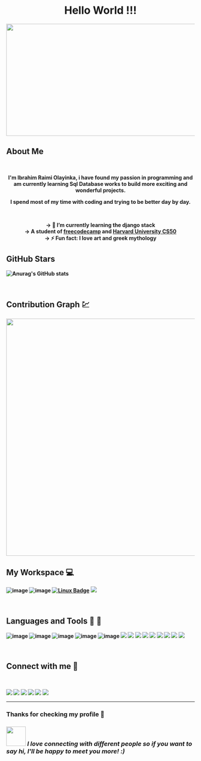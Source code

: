 <span align="center">

# Hello World !!!

<p><img src="https://miro.medium.com/max/1800/1*jB76MLZjiNhGSQQvxm7LSQ.gif" width="600" height="300"></p>

</span>

## <b>About Me

<br>

<span align="center">

<p>I'm Ibrahim Raimi Olayinka, i have found my passion in programming and am currently learning Sql Database works to build more exciting and wonderful projects.</p>

<p>I spend most of my time with coding and trying to be better day by day.</p>

<br>

-> 🌱 I’m currently learning the django stack <br>
-> A student of <a href="https://www.freecodecamp.org">freecodecamp</a> and <a href="https://online-learning.harvard.edu/course/cs50-introduction-computer-science?delta=0">Harvard University CS50</a> <br>
-> ⚡ Fun fact: I love art and greek mythology 

</span>

## <b>GitHub Stars 
![Anurag's GitHub stats](https://github-readme-stats.vercel.app/api?username=IbrahimOlayinka&show_icons=true&theme=radical)

<br>

## <b>Contribution Graph 💹
<img src="https://activity-graph.herokuapp.com/graph?username=IbrahimOlayinka&theme=react-dark" width="635" /> 


<br>

## <b> My Workspace </b>💻 
![image](https://img.shields.io/badge/Windows-0078D6?style=for-the-badge&logo=windows&logoColor=white)
![image](https://img.shields.io/badge/Ubuntu-E95420?style=for-the-badge&logo=ubuntu&logoColor=white)
[![Linux Badge](https://img.shields.io/badge/Linux-FCC624?style=for-the-badge&logo=linux&logoColor=black)](#)
<img src="https://img.shields.io/badge/Debian-A81D33?style=for-the-badge&logo=debian&logoColor=white" />
<br />

<br>

## <b>Languages and Tools </b>📘 🔧
![image](https://img.shields.io/badge/HTML5-E34F26?style=for-the-badge&logo=html5&logoColor=white)
![image](https://img.shields.io/badge/Markdown-000000?style=for-the-badge&logo=markdown&logoColor=white)
![image](https://img.shields.io/badge/CSS3-1572B6?style=for-the-badge&logo=css3&logoColor=white)
![image](https://img.shields.io/badge/JavaScript-F7DF1E?style=for-the-badge&logo=javascript&logoColor=black)
![image](https://img.shields.io/badge/Python-3776AB?style=for-the-badge&logo=python&logoColor=white)
<img src="https://img.shields.io/badge/Atom-66595C?style=for-the-badge&logo=Atom&logoColor=white" />
<img src="https://img.shields.io/badge/Django-092E20?style=for-the-badge&logo=django&logoColor=white" />
<img src="https://img.shields.io/badge/Netlify-00C7B7?style=for-the-badge&logo=netlify&logoColor=white" />
<img src="https://img.shields.io/badge/Heroku-430098?style=for-the-badge&logo=heroku&logoColor=white" />
<img src="https://img.shields.io/badge/Jupyter-F37626.svg?&style=for-the-badge&logo=Jupyter&logoColor=white" />
<img src="https://img.shields.io/badge/Git-F05032?style=for-the-badge&logo=git&logoColor=white"/>
<img src="https://img.shields.io/badge/Postman-FF6C37?style=for-the-badge&logo=Postman&logoColor=white"/>
<img src="https://img.shields.io/badge/Visual_Studio_Code-0078D4?style=for-the-badge&logo=visual%20studio%20code&logoColor=white" />
<img src="https://img.shields.io/badge/microsoft%20azure-0089D6?style=for-the-badge&logo=microsoft-azure&logoColor=white" />


<br>

## <b>Connect with me</b> 📱

<br>


  <a href="https://wa.me/+2348076195834"> <img src="https://img.shields.io/badge/WhatsApp-25D366?style=for-the-badge&logo=whatsapp&logoColor=white"></a>
  <a href="mailto: raimiibrahim44@gmail.com"> <img src="https://img.shields.io/badge/Gmail-D14836?style=for-the-badge&logo=gmail&logoColor=white"></a>
  <a href="https://www.facebook.com/ibrahim.raimi.520"> <img src="https://img.shields.io/badge/Facebook-1877F2?style=for-the-badge&logo=facebook&logoColor=white"></a>
  <a href="https://twitter.com/ibrahim_raimi_"> <img src="https://img.shields.io/badge/Twitter-1DA1F2?style=for-the-badge&logo=twitter&logoColor=white"></a>
  <a href="https://www.linkedin.com/in/ibrahim-raimi-olayinka/"> <img src="https://img.shields.io/badge/LinkedIn-0077B5?style=for-the-badge&logo=linkedin&logoColor=white"></a>
  <a href="https://instagram.com/ibrahim_raimi_">
  <img src="https://img.shields.io/badge/Instagram-E4405F?style=for-the-badge&logo=instagram&logoColor=white">
  </a>

---
 ### <b> Thanks for checking my profile 💑 </b><br>
### <img src="https://media.giphy.com/media/LnQjpWaON8nhr21vNW/giphy.gif" width="52"> <em><b>I love connecting with different people</b> so if you want to say <b>hi, I'll be happy to meet you more!</b> :)</em></br>
